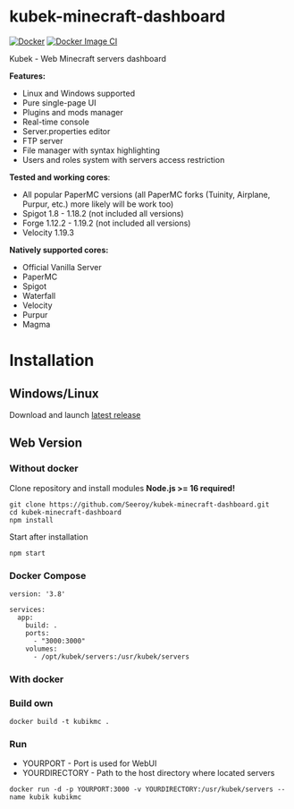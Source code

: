 # kubek-minecraft-dashboard
[![Docker](https://github.com/Rxflex/kubek-minecraft-dashboard/actions/workflows/docker-publish.yml/badge.svg)](https://github.com/Rxflex/kubek-minecraft-dashboard/actions/workflows/docker-publish.yml) [![Docker Image CI](https://github.com/Rxflex/kubek-minecraft-dashboard/actions/workflows/docker-image.yml/badge.svg)](https://github.com/Rxflex/kubek-minecraft-dashboard/actions/workflows/docker-image.yml)

Kubek - Web Minecraft servers dashboard

**Features:**
- Linux and Windows supported
- Pure single-page UI
- Plugins and mods manager
- Real-time console
- Server.properties editor
- FTP server
- File manager with syntax highlighting
- Users and roles system with servers access restriction

**Tested and working cores**:
- All popular PaperMC versions (all PaperMC forks (Tuinity, Airplane, Purpur, etc.) more likely will be work too)
- Spigot 1.8 - 1.18.2 (not included all versions)
- Forge 1.12.2 - 1.19.2 (not included all versions)
- Velocity 1.19.3

**Natively supported cores:**
- Official Vanilla Server
- PaperMC
- Spigot
- Waterfall
- Velocity
- Purpur
- Magma

# Installation

## Windows/Linux
Download and launch [latest release](https://github.com/Seeroy/kubek-minecraft-dashboard/releases/latest)

## Web Version

### Without docker
Clone repository and install modules
**Node.js >= 16 required!**
```
git clone https://github.com/Seeroy/kubek-minecraft-dashboard.git
cd kubek-minecraft-dashboard
npm install
```

Start after installation
```
npm start
```

### Docker Compose

```
version: '3.8'

services:
  app:
    build: .
    ports:
      - "3000:3000"
    volumes:
      - /opt/kubek/servers:/usr/kubek/servers

```


### With docker

### Build own

```
docker build -t kubikmc .
```

### Run

- YOURPORT - Port is used for WebUI
- YOURDIRECTORY - Path to the host directory where located servers

```
docker run -d -p YOURPORT:3000 -v YOURDIRECTORY:/usr/kubek/servers --name kubik kubikmc
```

